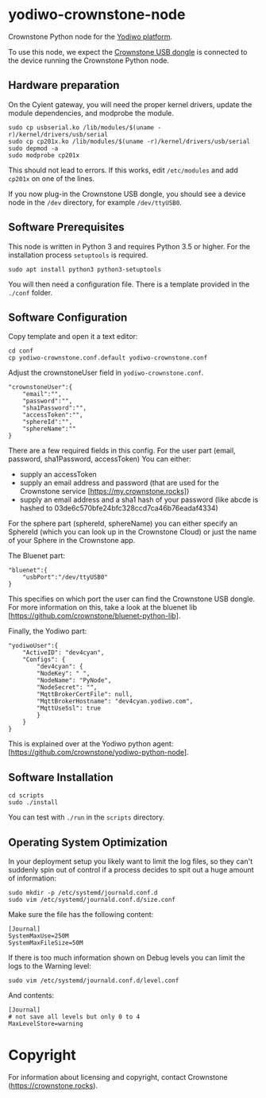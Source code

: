 # yodiwo-crownstone-node

Crownstone Python node for the [Yodiwo platform](https://www.yodiwo.com/).

To use this node, we expect the [Crownstone USB dongle](https://shop.crownstone.rocks/products/crownstone-usb-dongle) is connected to the device running the Crownstone Python node.

## Hardware preparation

On the Cyient gateway, you will need the proper kernel drivers, update the module dependencies, and modprobe the module.

    sudo cp usbserial.ko /lib/modules/$(uname -r)/kernel/drivers/usb/serial
    sudo cp cp201x.ko /lib/modules/$(uname -r)/kernel/drivers/usb/serial
    sudo depmod -a
    sudo modprobe cp201x

This should not lead to errors. If this works, edit `/etc/modules` and add `cp201x` on one of the lines.

If you now plug-in the Crownstone USB dongle, you should see a device node in the `/dev` directory, for example `/dev/ttyUSB0`.

## Software Prerequisites 

This node is written in Python 3 and requires Python 3.5 or higher. For the installation process `setuptools` is required.

```
sudo apt install python3 python3-setuptools
```

You will then need a configuration file. There is a template provided in the `./conf` folder.

## Software Configuration

Copy template and open it a text editor:

```
cd conf
cp yodiwo-crownstone.conf.default yodiwo-crownstone.conf
```

Adjust the crownstoneUser field in `yodiwo-crownstone.conf`.

```
"crownstoneUser":{
    "email":"",
    "password":"",
    "sha1Password":"",
    "accessToken":"",
    "sphereId":"",
    "sphereName":""
}
```

There are a few required fields in this config. For the user part (email, password, sha1Password, accessToken) You can either:
- supply an accessToken
- supply an email address and password (that are used for the Crownstone service [https://my.crownstone.rocks])
- supply an email address and a sha1 hash of your password (like abcde is hashed to 03de6c570bfe24bfc328ccd7ca46b76eadaf4334)

For the sphere part (sphereId, sphereName) you can either specify an SphereId (which you can look up in the Crownstone Cloud) or just the name of your Sphere in the Crownstone app.

The Bluenet part:

```
"bluenet":{
    "usbPort":"/dev/ttyUSB0"
}
```

This specifies on which port the user can find the Crownstone USB dongle. For more information on this, take a look at the bluenet lib [https://github.com/crownstone/bluenet-python-lib].

Finally, the Yodiwo part:

```
"yodiwoUser":{
    "ActiveID": "dev4cyan",
    "Configs": {
        "dev4cyan": {
        "NodeKey": " ",
        "NodeName": "PyNode",
        "NodeSecret": "",
        "MqttBrokerCertFile": null,
        "MqttBrokerHostname": "dev4cyan.yodiwo.com",
        "MqttUseSsl": true
        }
    }
}
```

This is explained over at the Yodiwo python agent: [https://github.com/crownstone/yodiwo-python-node].

## Software Installation

```
cd scripts
sudo ./install
```

You can test with `./run` in the `scripts` directory.

## Operating System Optimization 

In your deployment setup you likely want to limit the log files, so they can't suddenly spin out of control if a process decides to spit out a huge amount of information:

    sudo mkdir -p /etc/systemd/journald.conf.d
    sudo vim /etc/systemd/journald.conf.d/size.conf

Make sure the file has the following content:

    [Journal]
    SystemMaxUse=250M
    SystemMaxFileSize=50M

If there is too much information shown on Debug levels you can limit the logs to the Warning level:

    sudo vim /etc/systemd/journald.conf.d/level.conf

And contents:

    [Journal]
    # not save all levels but only 0 to 4
    MaxLevelStore=warning

# Copyright

For information about licensing and copyright, contact Crownstone (https://crownstone.rocks).
